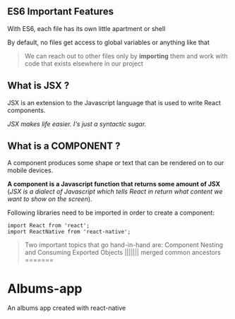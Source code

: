 
## ES6 Important Features

With ES6, each file has its own little apartment or shell

By default, no files get access to global variables or anything like that

>We can reach out to other files only by **importing** them and work with code that exists elsewhere in our project

## What is JSX ?

JSX is an extension to the Javascript language that is used to write React components.

*JSX makes life easier. I's just a syntactic sugar.*

## What is a COMPONENT ? 

A component produces some shape or text that can be rendered on to our mobile devices.

**A component is a Javascript function that returns some amount of JSX** (*JSX is a dialect of Javascript which tells React in return what content we want to show on the screen*).

Following libraries need to be imported in order to create a component:

```
import React from 'react';
import ReactNative from 'react-native';
```
> Two important topics that go hand-in-hand are:
> Component Nesting and Consuming Exported Objects
||||||| merged common ancestors
=======
# Albums-app
An albums app created with react-native